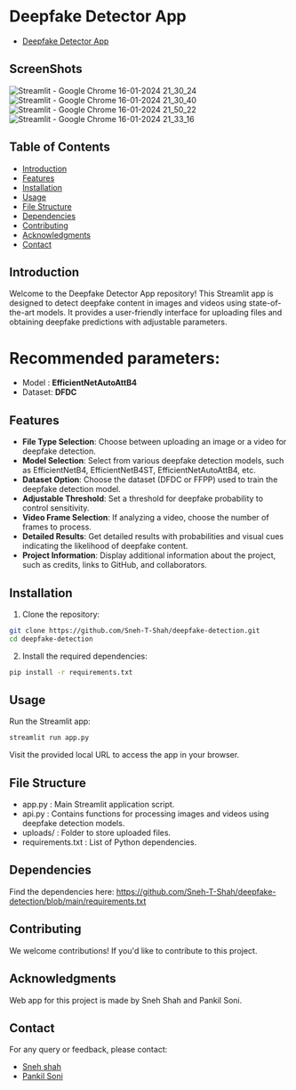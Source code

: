 # Deepfake Detector App

- [Deepfake Detector App](https://deep-fake-detection-m.streamlit.app/)

## ScreenShots
![Streamlit - Google Chrome 16-01-2024 21_30_24](https://github.com/Sneh-T-Shah/deepfake-detection/assets/116267467/eccce6cc-b829-4f68-9dda-42da833a571a)
![Streamlit - Google Chrome 16-01-2024 21_30_40](https://github.com/Sneh-T-Shah/deepfake-detection/assets/116267467/33e35488-d1ef-4c9a-825f-c2a1be5bae89)
![Streamlit - Google Chrome 16-01-2024 21_50_22](https://github.com/Sneh-T-Shah/deepfake-detection/assets/116267467/4a2007ff-aeb4-48da-b4c6-2cec40b0ba89)
![Streamlit - Google Chrome 16-01-2024 21_33_16](https://github.com/Sneh-T-Shah/deepfake-detection/assets/116267467/f3b42776-d7a6-4563-8fae-60abc4623965)

## Table of Contents

- [Introduction](#introduction)
- [Features](#features)
- [Installation](#installation)
- [Usage](#usage)
- [File Structure](#file-structure)
- [Dependencies](#dependencies)
- [Contributing](#contributing)
- [Acknowledgments](#acknowledgments)
- [Contact](#contact)

## Introduction

Welcome to the Deepfake Detector App repository! This Streamlit app is designed to detect deepfake content in images and videos using state-of-the-art models. It provides a user-friendly interface for uploading files and obtaining deepfake predictions with adjustable parameters.

# Recommended parameters:
 - Model : **EfficientNetAutoAttB4**
 - Dataset: **DFDC**

## Features

- **File Type Selection**: Choose between uploading an image or a video for deepfake detection.
- **Model Selection**: Select from various deepfake detection models, such as EfficientNetB4, EfficientNetB4ST, EfficientNetAutoAttB4, etc.
- **Dataset Option**: Choose the dataset (DFDC or FFPP) used to train the deepfake detection model.
- **Adjustable Threshold**: Set a threshold for deepfake probability to control sensitivity.
- **Video Frame Selection**: If analyzing a video, choose the number of frames to process.
- **Detailed Results**: Get detailed results with probabilities and visual cues indicating the likelihood of deepfake content.
- **Project Information**: Display additional information about the project, such as credits, links to GitHub, and collaborators.

## Installation

1. Clone the repository:

```bash
git clone https://github.com/Sneh-T-Shah/deepfake-detection.git
cd deepfake-detection
```

2. Install the required dependencies:

```bash
pip install -r requirements.txt
```

## Usage

Run the Streamlit app:
```bash
streamlit run app.py
```
Visit the provided local URL to access the app in your browser.

## File Structure
- app.py : Main Streamlit application script.
- api.py : Contains functions for processing images and videos using deepfake detection models.
- uploads/ : Folder to store uploaded files.
- requirements.txt : List of Python dependencies.

## Dependencies

Find the dependencies here: https://github.com/Sneh-T-Shah/deepfake-detection/blob/main/requirements.txt

## Contributing
We welcome contributions! If you'd like to contribute to this project.


## Acknowledgments
Web app for this project is made by Sneh Shah and Pankil Soni.

## Contact
For any query or feedback, please contact:

- [Sneh shah](https://github.com/Sneh-T-Shah/)
- [Pankil Soni](https://github.com/pankil-soni/)
